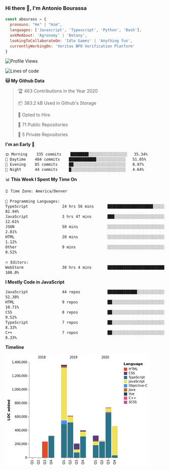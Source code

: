 ### Hi there 👋, I'm Antonio Bourassa

```javascript
const abourass = {
  pronouns: "He" | "Him",
  languages: ['Javascript', 'Typescript', 'Python', 'Bash'],
  askMeAbout: 'Agronomy' | 'Botany',
  lookingToCollaborateOn: 'Idle Games' | 'Anything fun',
  currentlyWorkingOn: 'Veritas BPO Verification Platform'
}
```

<!--START_SECTION:waka-->
![Profile Views](http://img.shields.io/badge/Profile%20Views-20-blue)

![Lines of code](https://img.shields.io/badge/From%20Hello%20World%20I%27ve%20Written-29.9%20million%20lines%20of%20code-blue)

**🐱 My Github Data** 

> 🏆 463 Contributions in the Year 2020
 > 
> 📦 383.2 kB Used in Github's Storage 
 > 
> 💼 Opted to Hire
 > 
> 📜 71 Public Repositories 
 > 
> 🔑 5 Private Repositories  

**I'm an Early 🐤** 

```text
🌞 Morning    335 commits    ████████░░░░░░░░░░░░░░░░░   35.34% 
🌆 Daytime    484 commits    ████████████░░░░░░░░░░░░░   51.05% 
🌃 Evening    85 commits     ██░░░░░░░░░░░░░░░░░░░░░░░   8.97% 
🌙 Night      44 commits     █░░░░░░░░░░░░░░░░░░░░░░░░   4.64%

```


📊 **This Week I Spent My Time On** 

```text
⌚︎ Time Zone: America/Denver

💬 Programming Languages: 
TypeScript               24 hrs 56 mins      ████████████████████░░░░░   82.94% 
JavaScript               3 hrs 47 mins       ███░░░░░░░░░░░░░░░░░░░░░░   12.61% 
JSON                     50 mins             ░░░░░░░░░░░░░░░░░░░░░░░░░   2.81% 
HTML                     20 mins             ░░░░░░░░░░░░░░░░░░░░░░░░░   1.12% 
Other                    9 mins              ░░░░░░░░░░░░░░░░░░░░░░░░░   0.52%

🔥 Editors: 
WebStorm                 30 hrs 4 mins       █████████████████████████   100.0%

```

**I Mostly Code in JavaScript** 

```text
JavaScript               44 repos            █████████████░░░░░░░░░░░░   52.38% 
HTML                     9 repos             ██░░░░░░░░░░░░░░░░░░░░░░░   10.71% 
CSS                      8 repos             ██░░░░░░░░░░░░░░░░░░░░░░░   9.52% 
TypeScript               7 repos             ██░░░░░░░░░░░░░░░░░░░░░░░   8.33% 
C++                      7 repos             ██░░░░░░░░░░░░░░░░░░░░░░░   8.33%

```


**Timeline**

![Chart not found](https://raw.githubusercontent.com/Abourass/Abourass/master/charts/bar_graph.png) 


<!--END_SECTION:waka-->

<!--
**Abourass/Abourass** is a ✨ _special_ ✨ repository because its `README.md` (this file) appears on your GitHub profile.

Here are some ideas to get you started:

- 🔭 I’m currently working on ...
- 🌱 I’m currently learning ...
- 👯 I’m looking to collaborate on ...
- 🤔 I’m looking for help with ...
- 💬 Ask me about ...
- 📫 How to reach me: ...
- 😄 Pronouns: ...
- ⚡ Fun fact: ...
-->
